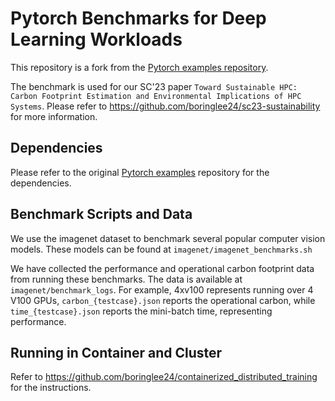 # Pytorch Benchmarks for Deep Learning Workloads

This repository is a fork from the [Pytorch examples repository](https://github.com/pytorch/examples). 

The benchmark is used for our SC'23 paper ``Toward Sustainable HPC: Carbon Footprint Estimation and Environmental Implications of HPC Systems``. Please refer to https://github.com/boringlee24/sc23-sustainability for more information.

## Dependencies

Please refer to the original [Pytorch examples](https://github.com/pytorch/examples) repository for the dependencies.

## Benchmark Scripts and Data

We use the imagenet dataset to benchmark several popular computer vision models. These models can be found at ``imagenet/imagenet_benchmarks.sh``

We have collected the performance and operational carbon footprint data from running these benchmarks. The data is available at ``imagenet/benchmark_logs``. For example, 4xv100 represents running over 4 V100 GPUs, ``carbon_{testcase}.json`` reports the operational carbon, while ``time_{testcase}.json`` reports the mini-batch time, representing performance.

## Running in Container and Cluster

Refer to https://github.com/boringlee24/containerized_distributed_training for the instructions.

